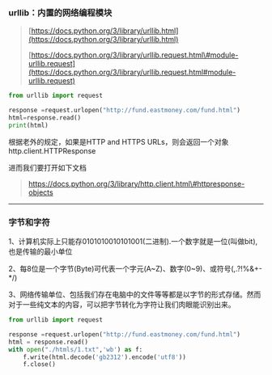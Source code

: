 ### urllib：内置的网络编程模块

> [https://docs.python.org/3/library/urllib.html](https://docs.python.org/3/library/urllib.html)
>
> [https://docs.python.org/3/library/urllib.request.html\#module-urllib.request](https://docs.python.org/3/library/urllib.request.html#module-urllib.request)

```py
from urllib import request

response =request.urlopen("http://fund.eastmoney.com/fund.html")
html=response.read()
print(html)
```

根据老外的规定，如果是HTTP and HTTPS URLs，则会返回一个对象 http.client.HTTPResponse

进而我们要打开如下文档

> https://docs.python.org/3/library/http.client.html\#httpresponse-objects

---

### 字节和字符

1、计算机实际上只能存0101010010101001\(二进制\).一个数字就是一位\(叫做bit\),也是传输的最小单位

2、每8位是一个字节\(Byte\)可代表一个字元\(A~Z\)、数字\(0~9\)、或符号\(,.?!%&+-\*/\)

3、网络传输单位、包括我们存在电脑中的文件等等都是以字节的形式存储。然而对于一些纯文本的内容，可以把字节转化为字符让我们肉眼能识别出来。

```py
from urllib import request

response =request.urlopen("http://fund.eastmoney.com/fund.html")
html = response.read()
with open("./htmls/1.txt",'wb') as f:
    f.write(html.decode('gb2312').encode('utf8'))
    f.close()
```



